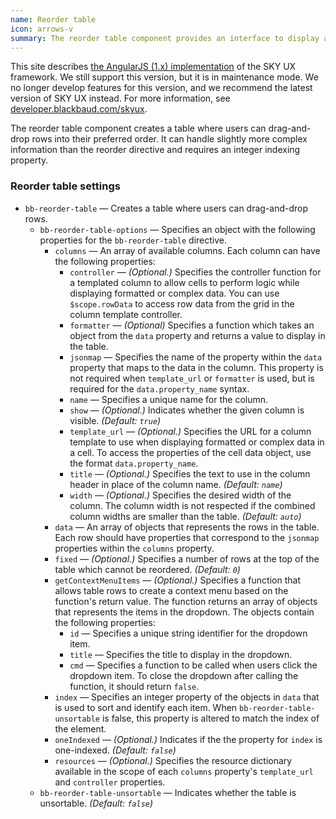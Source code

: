 ```yaml
---
name: Reorder table
icon: arrows-v
summary: The reorder table component provides an interface to display a table of information where users can drag-and-drop rows into their preferred order.
---
```


<bb-alert bb-alert-type="warning">This site describes <a href="https://angularjs.org/">the AngularJS (1.x) implementation</a> of the SKY UX framework. We still support this version, but it is in maintenance mode. We no longer develop features for this version, and we recommend the latest version of SKY UX instead. For more information, see <a href="https://developer.blackbaud.com/skyux">developer.blackbaud.com/skyux</a>.</bb-alert>


The reorder table component creates a table where users can drag-and-drop rows into their preferred order. It can handle slightly more complex information
than the reorder directive and requires an integer indexing property.

### Reorder table settings ###
- `bb-reorder-table` &mdash; Creates a table where users can drag-and-drop rows.
    - `bb-reorder-table-options` &mdash; Specifies an object with the following properties for the `bb-reorder-table` directive.
        - `columns` &mdash; An array of available columns. Each column can have the following properties:
            - `controller` &mdash; *(Optional.)* Specifies the controller function for a templated column to allow cells to perform logic while displaying formatted or complex data. You can use `$scope.rowData` to access row data from the grid in the column template controller.
            - `formatter` &mdash; *(Optional)* Specifies a function which takes an object from the `data` property and returns a value to display in the table.
            - `jsonmap` &mdash; Specifies the name of the property within the `data` property that maps to the data in the column. This property is not required when `template_url` or `formatter` is used, but is required for the `data.property_name` syntax.
            - `name` &mdash; Specifies a unique name for the column.
            - `show` &mdash; *(Optional.)* Indicates whether the given column is visible. *(Default: `true`)*
            - `template_url` &mdash; *(Optional.)* Specifies the URL for a column template to use when displaying formatted or complex data in a cell. To access the properties of the cell data object, use the format `data.property_name`. 
            - `title` &mdash; *(Optional.)* Specifies the text to use in the column header in place of the column name. *(Default: `name`)*
            - `width` &mdash; *(Optional.)* Specifies the desired width of the column. The column width is not respected if the combined column widths are smaller than the table. *(Default: `auto`)*
        - `data` &mdash; An array of objects that represents the rows in the table. Each row should have properties that correspond to the `jsonmap` properties within the `columns` property.
        - `fixed` &mdash; *(Optional.)* Specifies a number of rows at the top of the table which cannot be reordered. *(Default: `0`)*
        - `getContextMenuItems` &mdash; *(Optional.)* Specifies a function that allows table rows to create a context menu based on the function's return value. The function returns an array of objects that represents the items in the dropdown. The objects contain the following properties:
            - `id` &mdash; Specifies a unique string identifier for the dropdown item.
            - `title` &mdash; Specifies the title to display in the dropdown.
            - `cmd` &mdash; Specifies a function to be called when users click the dropdown item. To close the dropdown after calling the function, it should return `false`.
        - `index` &mdash; Specifies an integer property of the objects in `data` that is used to sort and identify each item. When `bb-reorder-table-unsortable` is false, this property is altered to match the index of the element.
        - `oneIndexed` &mdash; *(Optional.)* Indicates if the the property for `index` is one-indexed. *(Default: `false`)*
        - `resources` &mdash; *(Optional.)* Specifies the resource dictionary available in the scope of each `columns` property's `template_url` and `controller` properties.
    - `bb-reorder-table-unsortable` &mdash; Indicates whether the table is unsortable. *(Default: `false`)*
